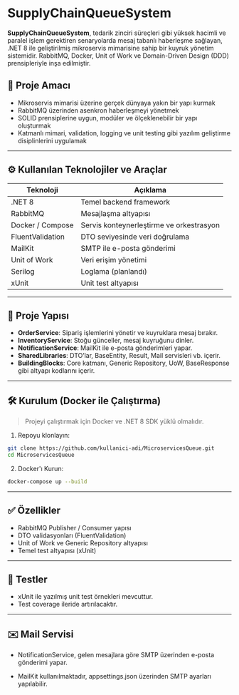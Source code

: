 # SupplyChainQueueSystem

**SupplyChainQueueSystem**, tedarik zinciri süreçleri gibi yüksek hacimli ve paralel işlem gerektiren senaryolarda mesaj tabanlı haberleşme sağlayan, .NET 8 ile geliştirilmiş mikroservis mimarisine sahip bir kuyruk yönetim sistemidir. RabbitMQ, Docker, Unit of Work ve Domain-Driven Design (DDD) prensipleriyle inşa edilmiştir.

## 🚀 Proje Amacı

- Mikroservis mimarisi üzerine gerçek dünyaya yakın bir yapı kurmak  
- RabbitMQ üzerinden asenkron haberleşmeyi yönetmek  
- SOLID prensiplerine uygun, modüler ve ölçeklenebilir bir yapı oluşturmak  
- Katmanlı mimari, validation, logging ve unit testing gibi yazılım geliştirme disiplinlerini uygulamak

---

## ⚙️ Kullanılan Teknolojiler ve Araçlar

| Teknoloji         | Açıklama                                      |
|------------------|-----------------------------------------------|
| .NET 8           | Temel backend framework                       |
| RabbitMQ         | Mesajlaşma altyapısı                          |
| Docker / Compose | Servis konteynerleştirme ve orkestrasyon      |
| FluentValidation | DTO seviyesinde veri doğrulama                |
| MailKit          | SMTP ile e-posta gönderimi                    |
| Unit of Work     | Veri erişim yönetimi                          |
| Serilog          | Loglama (planlandı)                           |
| xUnit            | Unit test altyapısı                           |

---

## 🧱 Proje Yapısı

- **OrderService**: Sipariş işlemlerini yönetir ve kuyruklara mesaj bırakır.
- **InventoryService**: Stoğu günceller, mesaj kuyruğunu dinler.
- **NotificationService**: MailKit ile e-posta gönderimleri yapar.
- **SharedLibraries**: DTO’lar, BaseEntity, Result, Mail servisleri vb. içerir.
- **BuildingBlocks**: Core katmanı, Generic Repository, UoW, BaseResponse gibi altyapı kodlarını içerir.

---

## 🛠️ Kurulum (Docker ile Çalıştırma)

> Projeyi çalıştırmak için Docker ve .NET 8 SDK yüklü olmalıdır.

1. Repoyu klonlayın:

```bash
git clone https://github.com/kullanici-adi/MicroservicesQueue.git
cd MicroservicesQueue
```
2. Docker'ı Kurun:
```bash
docker-compose up --build
```
---
## ✅ Özellikler

-  RabbitMQ Publisher / Consumer yapısı
-  DTO validasyonları (FluentValidation)
-  Unit of Work ve Generic Repository altyapısı
-  Temel test altyapısı (xUnit)
---
## 🧪 Testler

- xUnit ile yazılmış unit test örnekleri mevcuttur.
- Test coverage ileride artırılacaktır.
---
## ✉️ Mail Servisi

- NotificationService, gelen mesajlara göre SMTP üzerinden e-posta gönderimi yapar.

- MailKit kullanılmaktadır, appsettings.json üzerinden SMTP ayarları yapılabilir.


